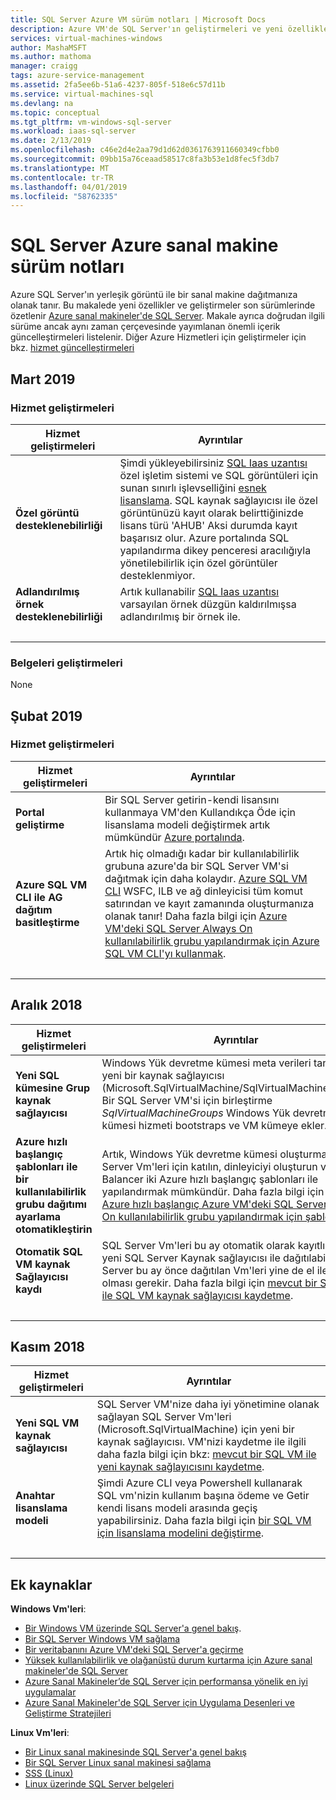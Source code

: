 ```yaml
---
title: SQL Server Azure VM sürüm notları | Microsoft Docs
description: Azure VM'de SQL Server'ın geliştirmeleri ve yeni özellikleri hakkında bilgi edinin
services: virtual-machines-windows
author: MashaMSFT
ms.author: mathoma
manager: craigg
tags: azure-service-management
ms.assetid: 2fa5ee6b-51a6-4237-805f-518e6c57d11b
ms.service: virtual-machines-sql
ms.devlang: na
ms.topic: conceptual
ms.tgt_pltfrm: vm-windows-sql-server
ms.workload: iaas-sql-server
ms.date: 2/13/2019
ms.openlocfilehash: c46e2d4e2aa79d1d62d0361763911660349cfbb0
ms.sourcegitcommit: 09bb15a76ceaad58517c8fa3b53e1d8fec5f3db7
ms.translationtype: MT
ms.contentlocale: tr-TR
ms.lasthandoff: 04/01/2019
ms.locfileid: "58762335"
---
```

# <a name="sql-server-on-azure-virtual-machine-release-notes"></a>SQL Server Azure sanal makine sürüm notları

Azure SQL Server'ın yerleşik görüntü ile bir sanal makine dağıtmanıza olanak tanır. Bu makalede yeni özellikler ve geliştirmeler son sürümlerinde özetlenir [Azure sanal makineler'de SQL Server](https://azure.microsoft.com/services/virtual-machines/sql-server/). Makale ayrıca doğrudan ilgili sürüme ancak aynı zaman çerçevesinde yayımlanan önemli içerik güncelleştirmeleri listelenir. Diğer Azure Hizmetleri için geliştirmeler için bkz. [hizmet güncelleştirmeleri](https://azure.microsoft.com/updates)

## <a name="march-2019"></a>Mart 2019

### <a name="service-improvements"></a>Hizmet geliştirmeleri

| Hizmet geliştirmeleri | Ayrıntılar |
| --- | --- |
| **Özel görüntü desteklenebilirliği** | Şimdi yükleyebilirsiniz [SQL Iaas uzantısı](virtual-machines-windows-sql-server-agent-extension.md#installation) özel işletim sistemi ve SQL görüntüleri için sunan sınırlı işlevselliğini [esnek lisanslama](virtual-machines-windows-sql-ahb.md). SQL kaynak sağlayıcısı ile özel görüntünüzü kayıt olarak belirttiğinizde lisans türü 'AHUB' Aksi durumda kayıt başarısız olur. Azure portalında SQL yapılandırma dikey penceresi aracılığıyla yönetilebilirlik için özel görüntüler desteklenmiyor.   | 
| **Adlandırılmış örnek desteklenebilirliği** | Artık kullanabilir [SQL Iaas uzantısı](virtual-machines-windows-sql-server-agent-extension.md#installation) varsayılan örnek düzgün kaldırılmışsa adlandırılmış bir örnek ile. | 
| &nbsp; | &nbsp; |

### <a name="documentation-improvements"></a>Belgeleri geliştirmeleri

None


## <a name="february-2019"></a>Şubat 2019

### <a name="service-improvements"></a>Hizmet geliştirmeleri

| Hizmet geliştirmeleri | Ayrıntılar |
| --- | --- |
| **Portal geliştirme** | Bir SQL Server getirin-kendi lisansını kullanmaya VM'den Kullandıkça Öde için lisanslama modeli değiştirmek artık mümkündür [Azure portalında](virtual-machines-windows-sql-ahb.md#with-the-azure-portal-1).|
|**Azure SQL VM CLI ile AG dağıtım basitleştirme** | Artık hiç olmadığı kadar bir kullanılabilirlik grubuna azure'da bir SQL Server VM'si dağıtmak için daha kolaydır. [Azure SQL VM CLI](/cli/azure/sql/vm?view=azure-cli-2018-03-01-hybrid) WSFC, ILB ve ağ dinleyicisi tüm komut satırından ve kayıt zamanında oluşturmanıza olanak tanır! Daha fazla bilgi için [Azure VM'deki SQL Server Always On kullanılabilirlik grubu yapılandırmak için Azure SQL VM CLI'yı kullanmak](virtual-machines-windows-sql-availability-group-cli.md). | 
| &nbsp; | &nbsp; |


## <a name="december-2018"></a>Aralık 2018

| Hizmet geliştirmeleri | Ayrıntılar |
| --- | --- |
| **Yeni SQL kümesine Grup kaynak sağlayıcısı** | Windows Yük devretme kümesi meta verileri tanımlayan yeni bir kaynak sağlayıcısı (Microsoft.SqlVirtualMachine/SqlVirtualMachineGroups). Bir SQL Server VM'si için birleştirme *SqlVirtualMachineGroups* Windows Yük devretme kümesi hizmeti bootstraps ve VM kümeye ekler.  |
|**Azure hızlı başlangıç şablonları ile bir kullanılabilirlik grubu dağıtımı ayarlama otomatikleştirin** |Artık, Windows Yük devretme kümesi oluşturma, SQL Server Vm'leri için katılın, dinleyiciyi oluşturun ve iç Load Balancer iki Azure hızlı başlangıç şablonları ile yapılandırmak mümkündür. Daha fazla bilgi için [kullanımı Azure hızlı başlangıç Azure VM'deki SQL Server Always On kullanılabilirlik grubu yapılandırmak için şablonu](virtual-machines-windows-sql-availability-group-quickstart-template.md). | 
| **Otomatik SQL VM kaynak Sağlayıcısı kaydı** | SQL Server Vm'leri bu ay otomatik olarak kayıtlı sonra yeni SQL Server Kaynak sağlayıcısı ile dağıtılabilir. SQL Server bu ay önce dağıtılan Vm'leri yine de el ile kayıtlı olması gerekir. Daha fazla bilgi için [mevcut bir SQL VM ile SQL VM kaynak sağlayıcısı kaydetme](virtual-machines-windows-sql-ahb.md#register-sql-server-vm-with-sql-resource-provider).|
| &nbsp; | &nbsp; |


## <a name="november-2018"></a>Kasım 2018

| Hizmet geliştirmeleri | Ayrıntılar |
| --- | --- |
| **Yeni SQL VM kaynak sağlayıcısı** |  SQL Server VM'nize daha iyi yönetimine olanak sağlayan SQL Server Vm'leri (Microsoft.SqlVirtualMachine) için yeni bir kaynak sağlayıcısı. VM'nizi kaydetme ile ilgili daha fazla bilgi için bkz: [mevcut bir SQL VM ile yeni kaynak sağlayıcısını kaydetme](virtual-machines-windows-sql-ahb.md#register-sql-server-vm-with-sql-resource-provider). |
|**Anahtar lisanslama modeli** |Şimdi Azure CLI veya Powershell kullanarak SQL vm'nizin kullanım başına ödeme ve Getir kendi lisans modeli arasında geçiş yapabilirsiniz. Daha fazla bilgi için [bir SQL VM için lisanslama modelini değiştirme](virtual-machines-windows-sql-ahb.md). | 
| &nbsp; | &nbsp; |


## <a name="additional-resources"></a>Ek kaynaklar

**Windows Vm'leri**:

* [Bir Windows VM üzerinde SQL Server'a genel bakış](virtual-machines-windows-sql-server-iaas-overview.md).
* [Bir SQL Server Windows VM sağlama](virtual-machines-windows-portal-sql-server-provision.md)
* [Bir veritabanını Azure VM'deki SQL Server'a geçirme](virtual-machines-windows-migrate-sql.md)
* [Yüksek kullanılabilirlik ve olağanüstü durum kurtarma için Azure sanal makineler'de SQL Server](virtual-machines-windows-sql-high-availability-dr.md)
* [Azure Sanal Makineler’de SQL Server için performansa yönelik en iyi uygulamalar](virtual-machines-windows-sql-performance.md)
* [Azure Sanal Makineler'de SQL Server için Uygulama Desenleri ve Geliştirme Stratejileri](virtual-machines-windows-sql-server-app-patterns-dev-strategies.md)

**Linux Vm'leri**:

* [Bir Linux sanal makinesinde SQL Server'a genel bakış](../../linux/sql/sql-server-linux-virtual-machines-overview.md)
* [Bir SQL Server Linux sanal makinesi sağlama](../../linux/sql/provision-sql-server-linux-virtual-machine.md)
* [SSS (Linux)](../../linux/sql/sql-server-linux-faq.md)
* [Linux üzerinde SQL Server belgeleri](https://docs.microsoft.com/sql/linux/sql-server-linux-overview)
